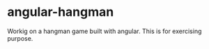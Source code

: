 angular-hangman
=================

Workig on a hangman game built with angular. This is for exercising purpose.
